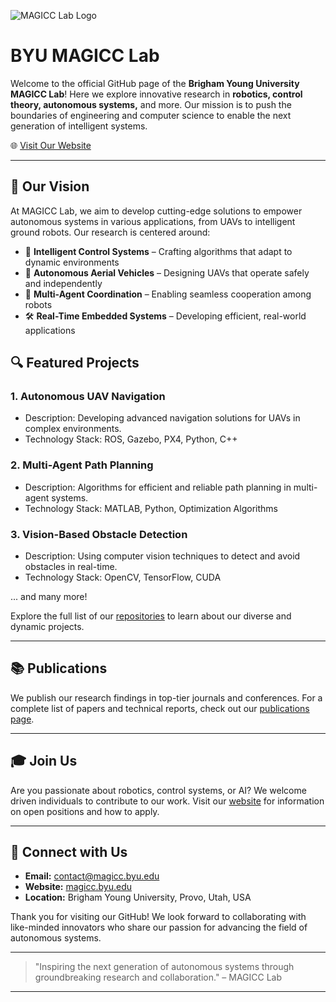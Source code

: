 ![MAGICC Lab Logo](https://brightspotcdn.byu.edu/33/d8/2c1ad51c4febb2e4e1951c973bca/logo.svg) <!-- Replace with actual logo URL -->

# BYU MAGICC Lab 

Welcome to the official GitHub page of the **Brigham Young University MAGICC Lab**! Here we explore innovative research in **robotics, control theory, autonomous systems,** and more. Our mission is to push the boundaries of engineering and computer science to enable the next generation of intelligent systems.

🌐 [Visit Our Website](https://magicc.byu.edu/)

---

## 🌟 Our Vision

At MAGICC Lab, we aim to develop cutting-edge solutions to empower autonomous systems in various applications, from UAVs to intelligent ground robots. Our research is centered around:

- 🧠 **Intelligent Control Systems** – Crafting algorithms that adapt to dynamic environments
- 🚁 **Autonomous Aerial Vehicles** – Designing UAVs that operate safely and independently
- 🌌 **Multi-Agent Coordination** – Enabling seamless cooperation among robots
- 🛠️ **Real-Time Embedded Systems** – Developing efficient, real-world applications

## 🔍 Featured Projects

### 1. **Autonomous UAV Navigation**
   - Description: Developing advanced navigation solutions for UAVs in complex environments.
   - Technology Stack: ROS, Gazebo, PX4, Python, C++
   
### 2. **Multi-Agent Path Planning**
   - Description: Algorithms for efficient and reliable path planning in multi-agent systems.
   - Technology Stack: MATLAB, Python, Optimization Algorithms

### 3. **Vision-Based Obstacle Detection**
   - Description: Using computer vision techniques to detect and avoid obstacles in real-time.
   - Technology Stack: OpenCV, TensorFlow, CUDA

... and many more!

Explore the full list of our [repositories](https://github.com/byu-magicc) to learn about our diverse and dynamic projects.

---

## 📚 Publications

We publish our research findings in top-tier journals and conferences. For a complete list of papers and technical reports, check out our [publications page](https://magicc.byu.edu/publications).

---

## 🎓 Join Us

Are you passionate about robotics, control systems, or AI? We welcome driven individuals to contribute to our work. Visit our [website](https://magicc.byu.edu/) for information on open positions and how to apply.

---

## 🤝 Connect with Us

- **Email:** [contact@magicc.byu.edu](mailto:contact@magicc.byu.edu)
- **Website:** [magicc.byu.edu](https://magicc.byu.edu/)
- **Location:** Brigham Young University, Provo, Utah, USA

Thank you for visiting our GitHub! We look forward to collaborating with like-minded innovators who share our passion for advancing the field of autonomous systems.

---

> "Inspiring the next generation of autonomous systems through groundbreaking research and collaboration." – MAGICC Lab

---
